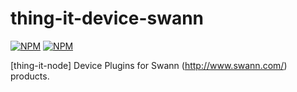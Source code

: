 # thing-it-device-swann

[![NPM](https://nodei.co/npm/thing-it-device-swann.png)](https://nodei.co/npm/thing-it-device-swann/)
[![NPM](https://nodei.co/npm-dl/thing-it-device-swann.png)](https://nodei.co/npm/thing-it-device-swann/)

[thing-it-node] Device Plugins for Swann (http://www.swann.com/) products.



